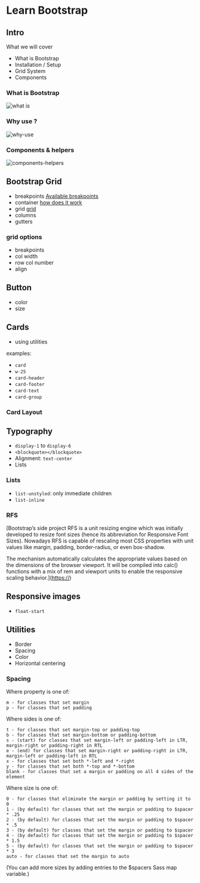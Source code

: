 # Learn Bootstrap

## Intro

What we will cover

-   What is Bootstrap
-   Installation / Setup
-   Grid System
-   Components

### What is Bootstrap

![what is ](image/what-is.png)

### Why use ?

![why-use](./image/why-use.png)

### Components & helpers

![components-helpers](./image/components-helpers.png)

## Bootstrap Grid

-   breakpoints
    [Available breakpoints](<[https://](https://getbootstrap.com/docs/5.3/layout/breakpoints/#available-breakpoints)>)
-   container
    [how does it work](<[https://](https://getbootstrap.com/docs/5.3/layout/containers/#how-they-work)>)
-   grid
    [grid](https://getbootstrap.com/docs/5.3/layout/grid/)
-   columns
-   gutters

### grid options

-   breakpoints
-   col width
-   row col number
-   align

## Button

-   color
-   size

## Cards

-   using utilities

examples:

-   `card`
-   `w-25`
-   `card-header`
-   `card-footer`
-   `card-text`
-   `card-group`

### Card Layout

## Typography

-   `display-1` to `display-6`
-   `<blockquote></blockquote>`
-   Alignment: `text-center`
-   Lists

### Lists

-   `list-unstyled`: only immediate children
-   `list-inline`

### RFS

[Bootstrap’s side project RFS is a unit resizing engine which was initially developed to resize font sizes (hence its abbreviation for Responsive Font Sizes). Nowadays RFS is capable of rescaling most CSS properties with unit values like margin, padding, border-radius, or even box-shadow.

The mechanism automatically calculates the appropriate values based on the dimensions of the browser viewport. It will be compiled into calc() functions with a mix of rem and viewport units to enable the responsive scaling behavior.]([https://](https://getbootstrap.com/docs/5.3/getting-started/rfs/#what-is-rfs))

## Responsive images

-   `float-start`

## Utilities

-   Border
-   Spacing
-   Color
-   Horizontal centering

### Spacing

Where property is one of:

    m - for classes that set margin
    p - for classes that set padding

Where sides is one of:

    t - for classes that set margin-top or padding-top
    b - for classes that set margin-bottom or padding-bottom
    s - (start) for classes that set margin-left or padding-left in LTR, margin-right or padding-right in RTL
    e - (end) for classes that set margin-right or padding-right in LTR, margin-left or padding-left in RTL
    x - for classes that set both *-left and *-right
    y - for classes that set both *-top and *-bottom
    blank - for classes that set a margin or padding on all 4 sides of the element

Where size is one of:

    0 - for classes that eliminate the margin or padding by setting it to 0
    1 - (by default) for classes that set the margin or padding to $spacer * .25
    2 - (by default) for classes that set the margin or padding to $spacer * .5
    3 - (by default) for classes that set the margin or padding to $spacer
    4 - (by default) for classes that set the margin or padding to $spacer * 1.5
    5 - (by default) for classes that set the margin or padding to $spacer * 3
    auto - for classes that set the margin to auto

(You can add more sizes by adding entries to the $spacers Sass map variable.)
